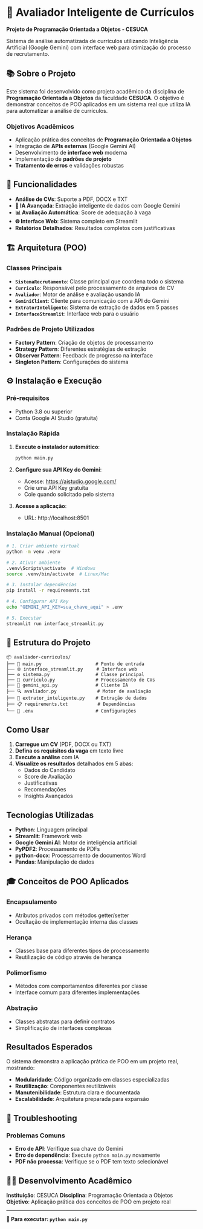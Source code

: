 # 🧠 Avaliador Inteligente de Currículos

**Projeto de Programação Orientada a Objetos - CESUCA**

Sistema de análise automatizada de currículos utilizando Inteligência Artificial (Google Gemini) com interface web para otimização do processo de recrutamento.

## 📚 Sobre o Projeto

Este sistema foi desenvolvido como projeto acadêmico da disciplina de **Programação Orientada a Objetos** da faculdade **CESUCA**. O objetivo é demonstrar conceitos de POO aplicados em um sistema real que utiliza IA para automatizar a análise de currículos.

### Objetivos Acadêmicos

- Aplicação prática dos conceitos de **Programação Orientada a Objetos**
- Integração de **APIs externas** (Google Gemini AI)
- Desenvolvimento de **interface web** moderna
- Implementação de **padrões de projeto**
- **Tratamento de erros** e validações robustas

## 🚀 Funcionalidades

- **Análise de CVs**: Suporte a PDF, DOCX e TXT
- **🧠 IA Avançada**: Extração inteligente de dados com Google Gemini
- **📊 Avaliação Automática**: Score de adequação à vaga
- **🌐 Interface Web**: Sistema completo em Streamlit
- **Relatórios Detalhados**: Resultados completos com justificativas

## 🏗️ Arquitetura (POO)

### Classes Principais

- **`SistemaRecrutamento`**: Classe principal que coordena todo o sistema
- **`Curriculo`**: Responsável pelo processamento de arquivos de CV
- **`Avaliador`**: Motor de análise e avaliação usando IA
- **`GeminiClient`**: Cliente para comunicação com a API do Gemini
- **`ExtratorInteligente`**: Sistema de extração de dados em 5 passes
- **`InterfaceStreamlit`**: Interface web para o usuário

### Padrões de Projeto Utilizados

- **Factory Pattern**: Criação de objetos de processamento
- **Strategy Pattern**: Diferentes estratégias de extração
- **Observer Pattern**: Feedback de progresso na interface
- **Singleton Pattern**: Configurações do sistema

## ⚙️ Instalação e Execução

### Pré-requisitos

- Python 3.8 ou superior
- Conta Google AI Studio (gratuita)

### Instalação Rápida

1. **Execute o instalador automático**:

   ```bash
   python main.py
   ```
2. **Configure sua API Key do Gemini**:

   - Acesse: https://aistudio.google.com/
   - Crie uma API Key gratuita
   - Cole quando solicitado pelo sistema
3. **Acesse a aplicação**:

   - URL: http://localhost:8501

### Instalação Manual (Opcional)

```bash
# 1. Criar ambiente virtual
python -m venv .venv

# 2. Ativar ambiente
.venv\Scripts\activate  # Windows
source .venv/bin/activate  # Linux/Mac

# 3. Instalar dependências
pip install -r requirements.txt

# 4. Configurar API Key
echo "GEMINI_API_KEY=sua_chave_aqui" > .env

# 5. Executar
streamlit run interface_streamlit.py
```

## 📁 Estrutura do Projeto

```
📦 avaliador-curriculos/
├── 🚀 main.py                    # Ponto de entrada
├── 🌐 interface_streamlit.py     # Interface web
├── ⚙️ sistema.py                 # Classe principal
├── 📄 curriculo.py               # Processamento de CVs
├── 🧠 gemini_api.py              # Cliente IA
├── 🔍 avaliador.py               # Motor de avaliação
├── 🎯 extrator_inteligente.py    # Extração de dados
├── 📋 requirements.txt           # Dependências
└── 🔐 .env                       # Configurações
```

## Como Usar

1. **Carregue um CV** (PDF, DOCX ou TXT)
2. **Defina os requisitos da vaga** em texto livre
3. **Execute a análise** com IA
4. **Visualize os resultados** detalhados em 5 abas:
   - Dados do Candidato
   - Score de Avaliação
   - Justificativas
   - Recomendações
   - Insights Avançados

## Tecnologias Utilizadas

- **Python**: Linguagem principal
- **Streamlit**: Framework web
- **Google Gemini AI**: Motor de inteligência artificial
- **PyPDF2**: Processamento de PDFs
- **python-docx**: Processamento de documentos Word
- **Pandas**: Manipulação de dados

## 🎓 Conceitos de POO Aplicados

### Encapsulamento

- Atributos privados com métodos getter/setter
- Ocultação de implementação interna das classes

### Herança

- Classes base para diferentes tipos de processamento
- Reutilização de código através de herança

### Polimorfismo

- Métodos com comportamentos diferentes por classe
- Interface comum para diferentes implementações

### Abstração

- Classes abstratas para definir contratos
- Simplificação de interfaces complexas

## Resultados Esperados

O sistema demonstra a aplicação prática de POO em um projeto real, mostrando:

- **Modularidade**: Código organizado em classes especializadas
- **Reutilização**: Componentes reutilizáveis
- **Manutenibilidade**: Estrutura clara e documentada
- **Escalabilidade**: Arquitetura preparada para expansão

## 🔧 Troubleshooting

### Problemas Comuns

- **Erro de API**: Verifique sua chave do Gemini
- **Erro de dependência**: Execute `python main.py` novamente
- **PDF não processa**: Verifique se o PDF tem texto selecionável

## 👨‍🎓 Desenvolvimento Acadêmico

**Instituição**: CESUCA
**Disciplina**: Programação Orientada a Objetos
**Objetivo**: Aplicação prática dos conceitos de POO em projeto real

---

**🚀 Para executar: `python main.py`**
